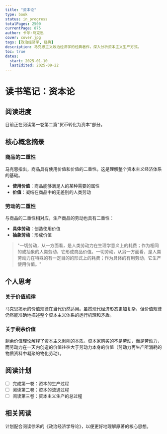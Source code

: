 ```yaml
---
title: "资本论"
type: book
status: in_progress
totalPages: 2500
currentPage: 875
author: 卡尔·马克思
cover: cover.jpg
tags: [政治经济学, 经典]
description: 马克思主义政治经济学的经典著作，深入分析资本主义生产方式。
toc: true
dates:
  start: 2025-01-10
  lastEdited: 2025-09-22
---
```


# 读书笔记：资本论

## 阅读进度

目前正在阅读第一卷第二篇"货币转化为资本"部分。

## 核心概念摘录

### 商品的二重性

马克思指出，商品具有使用价值和价值的二重性。这是理解整个资本主义经济体系的基础。

- **使用价值**：商品能够满足人的某种需要的属性
- **价值**：凝结在商品中的无差别的人类劳动

### 劳动的二重性

与商品的二重性相对应，生产商品的劳动也具有二重性：

- **具体劳动**：创造使用价值
- **抽象劳动**：形成价值

> "一切劳动，从一方面看，是人类劳动力在生理学意义上的耗费；作为相同的或抽象的人类劳动，它形成商品价值。一切劳动，从另一方面看，是人类劳动力在特殊的有一定目的的形式上的耗费；作为具体的有用劳动，它生产使用价值。"

## 个人思考

### 关于价值规律

马克思揭示的价值规律在当代仍然适用。虽然现代经济形态更加复杂，但价值规律仍然能准确地描述整个资本主义体系的运行机理和矛盾。

### 关于剩余价值

剩余价值理论解释了资本主义剥削的本质。资本家购买的不是劳动，而是劳动力，而劳动力在一天内创造的价值往往大于劳动力本身的价值（劳动力再生产所消耗的物质资料中凝聚的物化劳动）。

## 阅读计划

- [ ] 完成第一卷：资本的生产过程
- [ ] 阅读第二卷：资本的流通过程
- [ ] 阅读第三卷：资本主义生产的总过程

## 相关阅读

计划配合阅读徐禾的《政治经济学导论》，以便更好地理解原著的核心思想。
